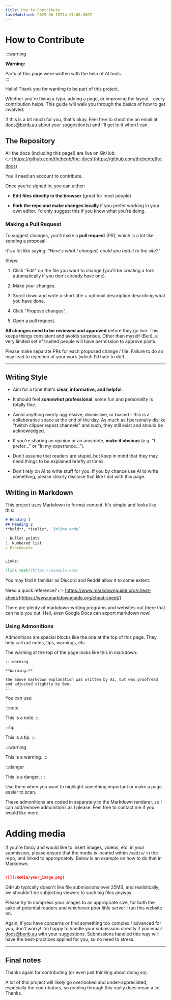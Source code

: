 ```yaml
---
title: How to Contribute
lastModified: 2025-06-18T14:37:00.000Z
---
```

# How to Contribute

:::warning

**Warning:**

Parts of this page were written with the help of AI tools.  
:::

Hello! Thank you for wanting to be part of this project.

Whether you're fixing a typo, adding a page, or improving the layout - every contribution helps. This guide will walk you through the basics of how to get involved.

If this is a bit much for you, that's okay. Feel free to shoot me an email at [docs@benb.au](mailto:docs@benb.au) about your suggestion(s) and I'll get to it when I can.

## The Repository

All the docs (including this page!) are live on GitHub:  
👉 [https://github.com/thebenb/the-docs](https://github.com/thebenb/the-docs)

You'll need an account to contribute.

Once you're signed in, you can either:

*   **Edit files directly in the browser** (great for most people)
    
*   **Fork the repo and make changes locally** if you prefer working in your own editor. I'd only suggest this if you know what you're doing.
    

### Making a Pull Request

To suggest changes, you'll make a **pull request** (PR), which is a lot like sending a proposal.

It's a lot like saying: _"Here's what I changed, could you add it to the site?"_

Steps:

1.  Click "Edit" on the file you want to change (you'll be creating a fork automatically if you don't already have one).
    
2.  Make your changes.
    
3.  Scroll down and write a short title + optional description describing what you have done.
    
4.  Click "Propose changes".
    
5.  Open a pull request.
    

**All changes need to be reviewed and approved** before they go live. This keeps things consistent and avoids surprises. Other than myself (Ben), a very limited set of trusted people will have permission to approve posts.

Please make separate PRs for each proposed change / file. Failure to do so may lead to rejection of your work (which I'd hate to do!).

* * *

## Writing Style

*   Aim for a tone that's **clear, informative, and helpful**.
    
*   It should feel **_somewhat_ professional**, some fun and personality is totally fine.
    
*   Avoid anything overly aggressive, dismissive, or biased - this is a collaborative space at the end of the day. As much as I personally dislike "twitch clipper repost channels" and such, they still exist and should be acknowledged.
    
*   If you're sharing an opinion or an anecdote, **make it obvious** (e.g. "I prefer…" or "In my experience…").
    
*   Don't assume that readers are stupid, but keep in mind that they may need things to be explained briefly at times.
    
*   Don't rely on AI to write stuff for you. If you by chance use AI to write something, please clearly disclose that like I did with this page.
    

## Writing in Markdown

This project uses Markdown to format content. It's simple and looks like this:

```md
# Heading 1
## Heading 2
**bold**, *italic*, `inline code`

- Bullet points
1. Numbered list
> Blockquote


Links:

[link text](https://example.com)
```

You may find it familiar as Discord and Reddit allow it to some extent.

Need a quick reference? 👉 [https://www.markdownguide.org/cheat-sheet/](https://www.markdownguide.org/cheat-sheet/)

There are plenty of markdown-writing programs and websites out there that can help you out. Hell, even Google Docs can export markdown now!

### Using Admonitions

Admonitions are special blocks like the one at the top of this page. They help call out notes, tips, warnings, etc.

The warning at the top of the page looks like this in markdown:

```
:::warning

**Warning:**

The above markdown explanation was written by AI, but was proofread and adjusted slightly by Ben.
:::
```

You can use:

:::note

This is a note. :::

:::tip

This is a tip. :::

:::warning

This is a warning. :::

:::danger

This is a danger. :::

Use them when you want to highlight something important or make a page easier to scan.

These admonitions are coded in separately to the Markdown renderer, so I can add/remove admonitions as I please. Feel free to contact me if you would like more.

# Adding media

If you're fancy and would like to insert images, videos, etc. in your submission, please ensure that the media is located within `/media/` in the repo, and linked to appropriately. Below is an example on how to do that in Markdown.

```md

![](/media/your_image.png)

```

GitHub typically doesn't like file submissions over 25MB, and realistically, we shouldn't be subjecting viewers to such big files anyway.

Please try to compress your images to an appropriate size, for both the sake of potential readers and whichever poor little server I run this website on.

Again, if you have concerns or find something too complex / advanced for you, don't worry! I'm happy to handle your submission directly if you email [docs@benb.au](mailto:docs@benb.au) with your suggestions. Submissions handled this way will have the best-practices applied for you, so no need to stress.

* * *

## Final notes

Thanks again for contributing (or even just thinking about doing so).

A lot of this project will likely go overlooked and under-appreciated, especially the contributors, so reading through this really does mean a lot. Thanks.